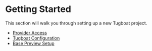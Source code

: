 # Getting Started

This section will walk you through setting up a new Tugboat project.

* [Provider Access](provider-access.md)
* [Tugboat Configuration](tugboat-configuration.md)
* [Base Preview Setup](base-preview-setup.md)
